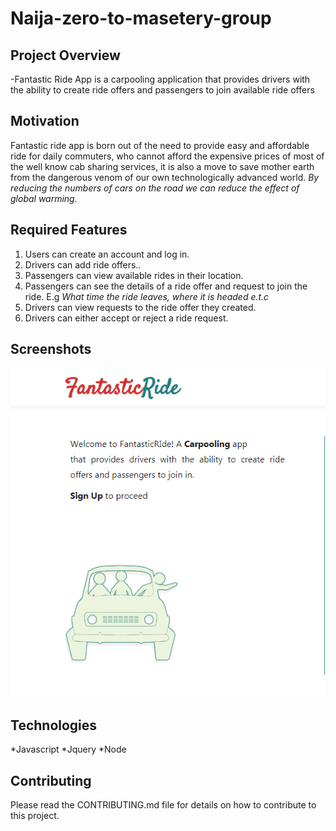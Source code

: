 # Naija-zero-to-masetery-group
## Project Overview
-Fantastic Ride App is a carpooling  application that provides 
 drivers with the ability to create ride offers and passengers to join available ride offers 

## Motivation
Fantastic ride app is born out of the need to provide easy and affordable ride for daily commuters, who cannot afford the expensive prices of most of 
the well know cab sharing services, it is also a move to save mother earth from the dangerous venom of our own technologically advanced world. _By reducing the numbers of cars on the road we can reduce the effect of global warming._

## Required Features
1. Users can create an account and log in.
2. Drivers can add ride offers..
3. Passengers can view available rides in their location.
4. Passengers can see the details of a ride offer and request to join the ride. E.g *What time the ride leaves, where it is headed e.t.c*
5. Drivers can view requests to the ride offer they created.
6. Drivers can either accept or reject a ride request.

## Screenshots
![Alt-text](/img/ride.png?raw=true "interface")

## Technologies
*Javascript
*Jquery
*Node

## Contributing
Please read the CONTRIBUTING.md file for details on how to contribute to this project.

